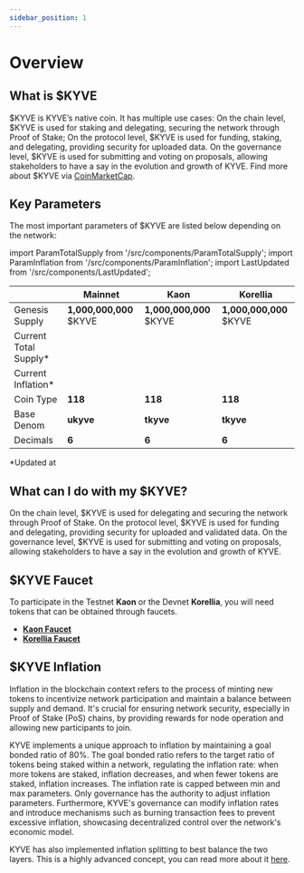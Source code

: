 ```yaml
---
sidebar_position: 1
---
```


# Overview

## What is \$KYVE

\$KYVE is KYVE’s native coin. It has multiple use cases:
On the chain level, \$KYVE is used for staking and delegating, securing the network through Proof of Stake;
On the protocol level, \$KYVE is used for funding, staking, and delegating, providing security for uploaded data.
On the governance level, \$KYVE is used for submitting and voting on proposals, allowing stakeholders to have a say in the evolution and growth of KYVE.
Find more about \$KYVE via [CoinMarketCap](https://coinmarketcap.com/currencies/kyve-network).

## Key Parameters

The most important parameters of \$KYVE are listed below depending on the network:

import ParamTotalSupply from '/src/components/ParamTotalSupply';
import ParamInflation from '/src/components/ParamInflation';
import LastUpdated from '/src/components/LastUpdated';

|                        | Mainnet                                                                               | Kaon                                                                                       | Korellia                                                                                       |
|------------------------|---------------------------------------------------------------------------------------|--------------------------------------------------------------------------------------------|------------------------------------------------------------------------------------------------|
| Genesis Supply         | **1,000,000,000** \$KYVE                                                              | **1,000,000,000** \$KYVE                                                                   | **1,000,000,000** \$KYVE                                                                       |
| Current Total Supply\* | <ParamTotalSupply networkUrl="https://api.kyve.network" denom="ukyve" decimals={6} /> | <ParamTotalSupply networkUrl="https://api.kaon.kyve.network" denom="tkyve" decimals={6} /> | <ParamTotalSupply networkUrl="https://api.korellia.kyve.network" denom="tkyve" decimals={6} /> |
| Current Inflation\*    | <ParamInflation networkUrl="https://api.kyve.network" />                              | <ParamInflation networkUrl="https://api.kaon.kyve.network" />                              | <ParamInflation networkUrl="https://api.korellia.kyve.network" />                              |
| Coin Type              | **118**                                                                               | **118**                                                                                    | **118**                                                                                        |
| Base Denom             | **ukyve**                                                                             | **tkyve**                                                                                  | **tkyve**                                                                                      |
| Decimals               | **6**                                                                                 | **6**                                                                                      | **6**                                                                                          |

\*Updated at **<LastUpdated />**

## What can I do with my \$KYVE?

On the chain level, \$KYVE is used for delegating and securing the network through Proof of Stake. On the protocol level, \$KYVE is used for funding and delegating, providing security for uploaded and validated data. On the governance level, \$KYVE is used for submitting and voting on proposals, allowing stakeholders to have a say in the evolution and growth of KYVE.

## \$KYVE Faucet

To participate in the Testnet **Kaon** or the Devnet **Korellia**, you will need tokens that can be obtained through faucets.

- **[Kaon Faucet](https://app.kaon.kyve.network/#/faucet)**
- **[Korellia Faucet](https://app.korellia.kyve.network/#/faucet)**

## $KYVE Inflation

Inflation in the blockchain context refers to the process of minting new tokens to incentivize network participation and maintain a balance between supply and demand. It's crucial for ensuring network security, especially in Proof of Stake (PoS) chains, by providing rewards for node operation and allowing new participants to join.

KYVE implements a unique approach to inflation by maintaining a goal bonded ratio of 80%. The goal bonded ratio refers to the target ratio of tokens being staked within a network, regulating the inflation rate: when more tokens are staked, inflation decreases, and when fewer tokens are staked, inflation increases. The inflation rate is capped between min and max parameters. Only governance has the authority to adjust inflation parameters. Furthermore, KYVE's governance can modify inflation rates and introduce mechanisms such as burning transaction fees to prevent excessive inflation, showcasing decentralized control over the network's economic model.

KYVE has also implemented inflation splitting to best balance the two layers. This is a highly advanced concept, you can read more about it [here](/docs/learn/protocol-structure/advanced-concepts/inflation-splitting.md).
